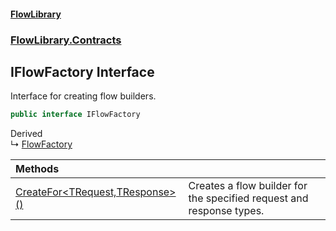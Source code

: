#### [FlowLibrary](FlowLibrary.md 'FlowLibrary')
### [FlowLibrary.Contracts](FlowLibrary.Contracts.md 'FlowLibrary.Contracts')

## IFlowFactory Interface

Interface for creating flow builders.

```csharp
public interface IFlowFactory
```

Derived  
&#8627; [FlowFactory](FlowFactory.md 'FlowLibrary.FlowFactory')

| Methods | |
| :--- | :--- |
| [CreateFor&lt;TRequest,TResponse&gt;()](IFlowFactory.CreateFor_TRequest,TResponse_().md 'FlowLibrary.Contracts.IFlowFactory.CreateFor<TRequest,TResponse>()') | Creates a flow builder for the specified request and response types. |
